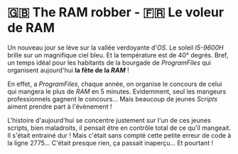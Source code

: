 # 🇬🇧 The RAM robber - 🇫🇷 Le voleur de RAM

Un nouveau jour se lève sur la vallée verdoyante d'*OS*. Le soleil *I5-9600H* brille sur un magnifique ciel bleu. Et la température est de 40° degrés. Bref, un temps idéal pour les habitants de la bourgade de *ProgramFiles* qui organisent aujourd'hui __la fête de la *RAM*__ !

En effet, a *ProgramFiles*, chaque année, on organise le concours de celui qui mangera le plus de *RAM* en 5 minutes. Evidemment, seul les mangeurs professionnels gagnent le concours... Mais beaucoup de jeunes *Scripts* aiment prendre part à l'évènement !

L'histoire d'aujourd'hui se concentre justement sur l'un de ces jeunes scripts, bien maladroits, il pensait être en contrôle total de ce qu'il mangeait. Il s'était entrainé dur ! Mais c'était sans compté cette petite erreur de code à la ligne 2775... C'était presque rien, ça passait inaperçu... Et pourtant !
